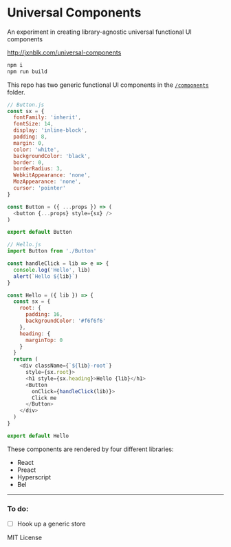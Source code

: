 
# Universal Components

An experiment in creating library-agnostic universal functional UI components

http://jxnblk.com/universal-components

```sh
npm i
npm run build
```

This repo has two generic functional UI components in the [`/components`](/components) folder.

```js
// Button.js
const sx = {
  fontFamily: 'inherit',
  fontSize: 14,
  display: 'inline-block',
  padding: 8,
  margin: 0,
  color: 'white',
  backgroundColor: 'black',
  border: 0,
  borderRadius: 3,
  WebkitAppearance: 'none',
  MozAppearance: 'none',
  cursor: 'pointer'
}

const Button = ({ ...props }) => (
  <button {...props} style={sx} />
)

export default Button
```

```js
// Hello.js
import Button from './Button'

const handleClick = lib => e => {
  console.log('Hello', lib)
  alert(`Hello ${lib}`)
}

const Hello = ({ lib }) => {
  const sx = {
    root: {
      padding: 16,
      backgroundColor: '#f6f6f6'
    },
    heading: {
      marginTop: 0
    }
  }
  return (
    <div className={`${lib}-root`}
      style={sx.root}>
      <h1 style={sx.heading}>Hello {lib}</h1>
      <Button
        onClick={handleClick(lib)}>
        Click me
      </Button>
    </div>
  )
}

export default Hello
```

These components are rendered by four different libraries:

- React
- Preact
- Hyperscript
- Bel

---

### To do:

- [ ] Hook up a generic store

MIT License
